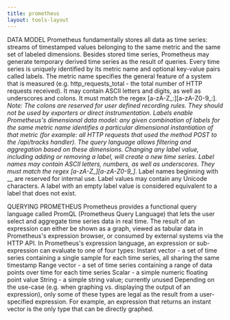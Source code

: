 ```yaml
---
title: prometheus
layout: tools-layout
---
```


DATA MODEL
Prometheus fundamentally stores all data as time series: streams of timestamped values belonging to the same metric and the same set of labeled dimensions. Besides stored time series, Prometheus may generate temporary derived time series as the result of queries.
Every time series is uniquely identified by its metric name and optional key-value pairs called labels. The metric name specifies the general feature of a system that is measured (e.g. http_requests_total - the total number of HTTP requests received). It may contain ASCII letters and digits, as well as underscores and colons. It must match the regex [a-zA-Z_:][a-zA-Z0-9_:]*. Note: The colons are reserved for user defined recording rules. They should not be used by exporters or direct instrumentation. Labels enable Prometheus's dimensional data model: any given combination of labels for the same metric name identifies a particular dimensional instantiation of that metric (for example: all HTTP requests that used the method POST to the /api/tracks handler). The query language allows filtering and aggregation based on these dimensions. Changing any label value, including adding or removing a label, will create a new time series. Label names may contain ASCII letters, numbers, as well as underscores. They must match the regex [a-zA-Z_][a-zA-Z0-9_]*. Label names beginning with __ are reserved for internal use. Label values may contain any Unicode characters. A label with an empty label value is considered equivalent to a label that does not exist.

QUERYING PROMETHEUS
Prometheus provides a functional query language called PromQL (Prometheus Query Language) that lets the user select and aggregate time series data in real time. The result of an expression can either be shown as a graph, viewed as tabular data in Prometheus's expression browser, or consumed by external systems via the HTTP API.
In Prometheus's expression language, an expression or sub-expression can evaluate to one of four types: Instant vector - a set of time series containing a single sample for each time series, all sharing the same timestamp Range vector - a set of time series containing a range of data points over time for each time series Scalar - a simple numeric floating point value String - a simple string value; currently unused Depending on the use-case (e.g. when graphing vs. displaying the output of an expression), only some of these types are legal as the result from a user-specified expression. For example, an expression that returns an instant vector is the only type that can be directly graphed.
